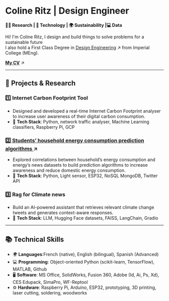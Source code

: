 # Coline Ritz | Design Engineer

**👩‍🔬 Research | 🤖 Technology | 🌍 Sustainability |💻 Data**  

Hi! I'm Coline Ritz, I design and build things to solve problems for a sustainable future   
I also hold a First Class Degree in [Design Engineering](https://www.imperial.ac.uk/study/courses/undergraduate/design-engineering/) ↗ from Imperial College (MEng).


**[My CV](https://github.com/user-attachments/files/18988028/CV.pdf)** ↗

---
## 📌 **Projects & Research**  
### 1️⃣ Internet Carbon Footprint Tool  
* Designed and developed a real-time Internet Carbon Footprint analyser to increase user awareness of their digital carbon consumption.
* 🔹 **Tech Stack**: Python, network traffic analyser, Machine Learning classifiers, Raspberry Pi, GCP

### [**2️⃣ Students’ household energy consumption prediction algorithms** ](https://github.com/your-username/your-repository-name/blob/main/README.md)↗
* Explored correlations between household’s energy consumption and energy’s news datasets to build prediction algorithms to increase awareness and reduce domestic energy consumption.
* 🔹 **Tech Stack**: Python, Light sensor, ESP32, NoSQL MongoDB, Twitter API

### **3️⃣ Rag for Climate news**  
* Build an AI-powered assistant that retrieves relevant climate change tweets and generates context-aware responses.
* 🔹 **Tech Stack**: LLM, Hugging Face datasets, FAISS, LangChain, Gradio 

---

## 📚 **Technical Skills**
- 🌍 **Languages**:French (native), English (bilingual), Spanish (Advanced)  
- 💻 **Programming**: Object-oriented Python (scikit-learn, TensorFlow), MATLAB, Github  
- 🖥️ **Software**: MS Office, SolidWorks, Fusion 360, Adobe (Id, Ai, Ps, Xd), CES Edupack, SimaPro, WF-Reptool  
- ⚙️ **Hardware**: Raspberry Pi, Arduino, ESP32, prototyping, 3D printing, laser cutting, soldering, woodworks  



